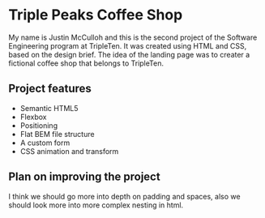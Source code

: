 # Triple Peaks Coffee Shop

My name is Justin McCulloh and this is the second project of the Software Engineering program at TripleTen. It was created using HTML and CSS, based on the design brief. The idea of the landing page was to creater a fictional coffee shop that belongs to TripleTen.

## Project features

- Semantic HTML5
- Flexbox
- Positioning
- Flat BEM file structure
- A custom form
- CSS animation and transform

## Plan on improving the project

I think we should go more into depth on padding and spaces, also we should look more into more complex nesting in html.
